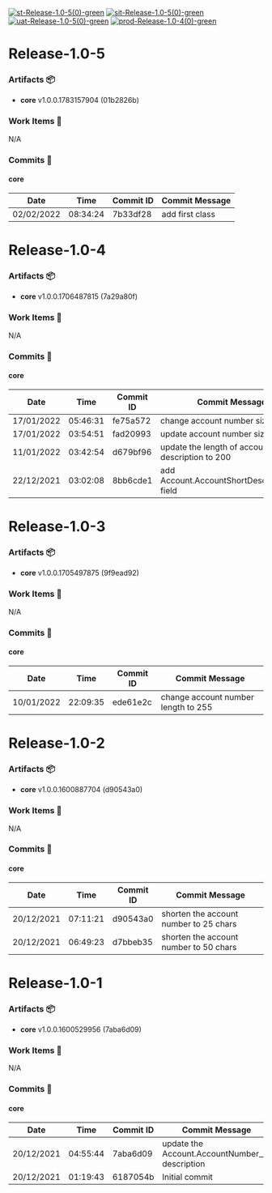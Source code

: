 [![st-Release-1.0-5(0)-green](https://img.shields.io/static/v1?label=st&message=Release-1.0-5(0)&color=green)](#6bdcd12ae831acd3b7fbd6367da031639bc94e90) [![sit-Release-1.0-5(0)-green](https://img.shields.io/static/v1?label=sit&message=Release-1.0-5(0)&color=green)](#6bdcd12ae831acd3b7fbd6367da031639bc94e90) [![uat-Release-1.0-5(0)-green](https://img.shields.io/static/v1?label=uat&message=Release-1.0-5(0)&color=green)](#6bdcd12ae831acd3b7fbd6367da031639bc94e90) [![prod-Release-1.0-4(0)-green](https://img.shields.io/static/v1?label=prod&message=Release-1.0-4(0)&color=green)](#4401ad9b02b8fb28a28c7893dfb17fa29b7e217c) 
<a id=6bdcd12ae831acd3b7fbd6367da031639bc94e90></a>
# Release-1.0-5
### Artifacts :package:
- **core**     v1.0.0.1783157904 (01b2826b)

### Work Items :gem:
N/A

### Commits :book:

#### core
| Date       | Time     | Commit ID | Commit Message  |
| ---------- | -------- | --------- | --------------- |
| 02/02/2022 | 08:34:24 | 7b33df28  | add first class |

<a id=4401ad9b02b8fb28a28c7893dfb17fa29b7e217c></a>
# Release-1.0-4
### Artifacts :package:
- **core**     v1.0.0.1706487815 (7a29a80f)

### Work Items :gem:
N/A

### Commits :book:

#### core
| Date       | Time     | Commit ID | Commit Message                                        |
| ---------- | -------- | --------- | ----------------------------------------------------- |
| 17/01/2022 | 05:46:31 | fe75a572  | change account number size 155                        |
| 17/01/2022 | 03:54:51 | fad20993  | update account number size to 180                     |
| 11/01/2022 | 03:42:54 | d679bf96  | update the length of account short description to 200 |
| 22/12/2021 | 03:02:08 | 8bb6cde1  | add Account.AccountShortDescription__c field          |

<a id=aa65d11c01d7be366a5b5a480bfa8293ab70a103></a>
# Release-1.0-3
### Artifacts :package:
- **core**     v1.0.0.1705497875 (9f9ead92)

### Work Items :gem:
N/A

### Commits :book:

#### core
| Date       | Time     | Commit ID | Commit Message                      |
| ---------- | -------- | --------- | ----------------------------------- |
| 10/01/2022 | 22:09:35 | ede61e2c  | change account number length to 255 |

<a id=a65e8d3ea5cdfc22c0eb90c2af28db586eb2ecef></a>
# Release-1.0-2
### Artifacts :package:
- **core**     v1.0.0.1600887704 (d90543a0)

### Work Items :gem:
N/A

### Commits :book:

#### core
| Date       | Time     | Commit ID | Commit Message                         |
| ---------- | -------- | --------- | -------------------------------------- |
| 20/12/2021 | 07:11:21 | d90543a0  | shorten the account number to 25 chars |
| 20/12/2021 | 06:49:23 | d7bbeb35  | shorten the account number to 50 chars |

<a id=6a3fbf10aad95c34d5d9646676d5042c90d15731></a>
# Release-1.0-1
### Artifacts :package:
- **core**     v1.0.0.1600529956 (7aba6d09)

### Work Items :gem:
N/A

### Commits :book:

#### core
| Date       | Time     | Commit ID | Commit Message                                  |
| ---------- | -------- | --------- | ----------------------------------------------- |
| 20/12/2021 | 04:55:44 | 7aba6d09  | update the Account.AccountNumber__c description |
| 20/12/2021 | 01:19:43 | 6187054b  | Initial commit                                  |
